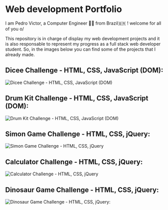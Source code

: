 # Web development Portfolio

I am Pedro Victor, a Computer Engineer 👨‍💻  from Brazil🇧🇷 ! welcome for all of you o/

This repository is in charge of display my web development projects and it is also responsable to represent my progress as a full stack web developer student. So, in the images below
you can find some of the projects that I already made.

## Dicee Challenge - HTML, CSS, JavaScript (DOM):

![Dicee Challenge - HTML, CSS, JavaScript (DOM)](https://photos.google.com/share/AF1QipNkVYZxfIHv8P01bSzoiOvuQg5-CDs_O_Hhf7M6_0NikaXXJv7QEzaWjWrJHZ89dQ?key=cGVVcjJHWU5PWnp4REZha2RZY0QwNElWaDBPWVNB)

## Drum Kit Challenge - HTML, CSS, JavaScript (DOM):

![Drum Kit Challenge - HTML, CSS, JavaScript (DOM)](https://photos.google.com/share/AF1QipNCLhMkDZ3gKbMLFV89Kv3hfDeQD6nconQ5t6O9zHF7cltJWHtC22EkW5wQ6rZM1Q/photo/AF1QipPjDk6QueqI6z_wjNfxXmszIPTmVdgYMwOVW79t?key=eTJFQ1VEMUZZQXUtcFBWNnYtSHcxY2Rrcm5OODNR)

## Simon Game Challenge - HTML, CSS, jQuery:

![Simon Game Challenge - HTML, CSS, jQuery](https://photos.google.com/share/AF1QipNCLhMkDZ3gKbMLFV89Kv3hfDeQD6nconQ5t6O9zHF7cltJWHtC22EkW5wQ6rZM1Q/photo/AF1QipPq8Xa9i4yLbKYf01xa0WRqnXkt-drUuT_UeI3N?key=eTJFQ1VEMUZZQXUtcFBWNnYtSHcxY2Rrcm5OODNR)

## Calculator Challenge - HTML, CSS, jQuery:

![Calculator Challenge - HTML, CSS, jQuery](https://photos.google.com/share/AF1QipNCLhMkDZ3gKbMLFV89Kv3hfDeQD6nconQ5t6O9zHF7cltJWHtC22EkW5wQ6rZM1Q/photo/AF1QipObr0AygS9_Bk7RnRMOJuuZn4Kb4r6DpWTGK_R2?key=eTJFQ1VEMUZZQXUtcFBWNnYtSHcxY2Rrcm5OODNR)

## Dinosaur Game Challenge - HTML, CSS, jQuery: 

![Dinosaur Game Challenge - HTML, CSS, jQuery:](https://photos.google.com/share/AF1QipNCLhMkDZ3gKbMLFV89Kv3hfDeQD6nconQ5t6O9zHF7cltJWHtC22EkW5wQ6rZM1Q/photo/AF1QipNetBg6ZhyEr0QlsQHqmiV0VjuccQfwQmb0awgH?key=eTJFQ1VEMUZZQXUtcFBWNnYtSHcxY2Rrcm5OODNR)
